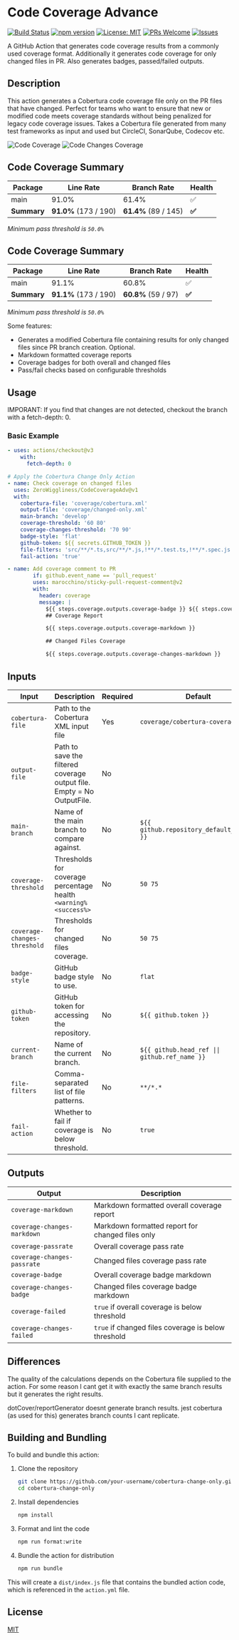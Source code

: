 # Code Coverage Advance

[![Build Status](https://github.com/ZeroWiggliness/CodeCoverageAdv/actions/workflows/ci-release.yml/badge.svg)](https://github.com/ZeroWiggliness/CodeCoverageAdv/actions/workflows/ci-release.yml)
[![npm version](https://img.shields.io/npm/v/cobertura-change-only.svg)](https://www.npmjs.com/package/cobertura-change-only)
[![License: MIT](https://img.shields.io/badge/License-MIT-yellow.svg)](LICENSE)
[![PRs Welcome](https://img.shields.io/badge/PRs-welcome-brightgreen.svg)](https://github.com/ZeroWiggliness/CodeCoverageAdv/pulls)
[![Issues](https://img.shields.io/github/issues/ZeroWiggliness/CodeCoverageAdv.svg)](https://github.com/your-username/cobertura-change-only/issues)

A GitHub Action that generates code coverage results from a commonly used coverage format. Additionally it generates code coverage for only changed files in PR. Also generates badges, passed/failed outputs.

## Description

This action generates a Cobertura code coverage file only on the PR files that have changed. Perfect for teams who want to ensure that new or modified code meets coverage standards without being penalized for legacy code coverage issues. Takes a Cobertura file generated from many test frameworks as input and used but CircleCI, SonarQube, Codecov etc.

![Code Coverage](https://img.shields.io/badge/Code%20Coverage-91.0%25-danger?style=flat) ![Code Changes Coverage](https://img.shields.io/badge/Code%20Changes%20Coverage-91.1%25-danger?style=flat)

## Code Coverage Summary

| Package     | Line Rate             | Branch Rate          | Health |
| ----------- | --------------------- | -------------------- | ------ |
| main        | 91.0%                 | 61.4%                | ✅     |
| **Summary** | **91.0%** (173 / 190) | **61.4%** (89 / 145) | **✅** |

_Minimum pass threshold is `50.0%`_

## Code Coverage Summary

| Package     | Line Rate             | Branch Rate         | Health |
| ----------- | --------------------- | ------------------- | ------ |
| main        | 91.1%                 | 60.8%               | ✅     |
| **Summary** | **91.1%** (173 / 190) | **60.8%** (59 / 97) | **✅** |

_Minimum pass threshold is `50.0%`_

Some features:

- Generates a modified Cobertura file containing results for only changed files since PR branch creation. Optional.
- Markdown formatted coverage reports
- Coverage badges for both overall and changed files
- Pass/fail checks based on configurable thresholds

## Usage

IMPORANT: If you find that changes are not detected, checkout the branch with a fetch-depth: 0.

### Basic Example

```yaml
- uses: actions/checkout@v3
    with:
      fetch-depth: 0

# Apply the Cobertura Change Only Action
- name: Check coverage on changed files
  uses: ZeroWiggliness/CodeCoverageAdv@v1
  with:
    cobertura-file: 'coverage/cobertura.xml'
    output-file: 'coverage/changed-only.xml'
    main-branch: 'develop'
    coverage-threshold: '60 80'
    coverage-changes-threshold: '70 90'
    badge-style: 'flat'
    github-token: ${{ secrets.GITHUB_TOKEN }}
    file-filters: 'src/**/*.ts,src/**/*.js,!**/*.test.ts,!**/*.spec.js'
    fail-action: 'true'

- name: Add coverage comment to PR
        if: github.event_name == 'pull_request'
        uses: marocchino/sticky-pull-request-comment@v2
        with:
          header: coverage
          message: |
            ${{ steps.coverage.outputs.coverage-badge }} ${{ steps.coverage.outputs.coverage-changes-badge }}
            ## Coverage Report

            ${{ steps.coverage.outputs.coverage-markdown }}

            ## Changed Files Coverage

            ${{ steps.coverage.outputs.coverage-changes-markdown }}
```

## Inputs

| Input                        | Description                                                            | Required | Default                                       |
| ---------------------------- | ---------------------------------------------------------------------- | -------- | --------------------------------------------- |
| `cobertura-file`             | Path to the Cobertura XML input file                                   | Yes      | `coverage/cobertura-coverage.xml`             |
| `output-file`                | Path to save the filtered coverage output file. Empty = No OutputFile. | No       |                                               |
| `main-branch`                | Name of the main branch to compare against.                            | No       | `${{ github.repository_default_branch }}`     |
| `coverage-threshold`         | Thresholds for coverage percentage health `<warning% <success%>`       | No       | `50 75`                                       |
| `coverage-changes-threshold` | Thresholds for changed files coverage.                                 | No       | `50 75`                                       |
| `badge-style`                | GitHub badge style to use.                                             | No       | `flat`                                        |
| `github-token`               | GitHub token for accessing the repository.                             | No       | `${{ github.token }}`                         |
| `current-branch`             | Name of the current branch.                                            | No       | `${{ github.head_ref \|\| github.ref_name }}` |
| `file-filters`               | Comma-separated list of file patterns.                                 | No       | `**/*.*`                                      |
| `fail-action`                | Whether to fail if coverage is below threshold.                        | No       | `true`                                        |

## Outputs

| Output                      | Description                                         |
| --------------------------- | --------------------------------------------------- |
| `coverage-markdown`         | Markdown formatted overall coverage report          |
| `coverage-changes-markdown` | Markdown formatted report for changed files only    |
| `coverage-passrate`         | Overall coverage pass rate                          |
| `coverage-changes-passrate` | Changed files coverage pass rate                    |
| `coverage-badge`            | Overall coverage badge markdown                     |
| `coverage-changes-badge`    | Changed files coverage badge markdown               |
| `coverage-failed`           | `true` if overall coverage is below threshold       |
| `coverage-changes-failed`   | `true` if changed files coverage is below threshold |

## Differences

The quality of the calculations depends on the Cobertura file supplied to the action. For some reason I cant get it with exactly the same branch results but it generates the right results.

dotCover/reportGenerator doesnt generate branch results. jest cobertura (as used for this) generates branch counts I cant replicate.

## Building and Bundling

To build and bundle this action:

1. Clone the repository

   ```bash
   git clone https://github.com/your-username/cobertura-change-only.git
   cd cobertura-change-only
   ```

2. Install dependencies

   ```bash
   npm install
   ```

3. Format and lint the code

   ```bash
   npm run format:write
   ```

4. Bundle the action for distribution
   ```bash
   npm run bundle
   ```

This will create a `dist/index.js` file that contains the bundled action code, which is referenced in the `action.yml` file.

## License

[MIT](LICENSE)
